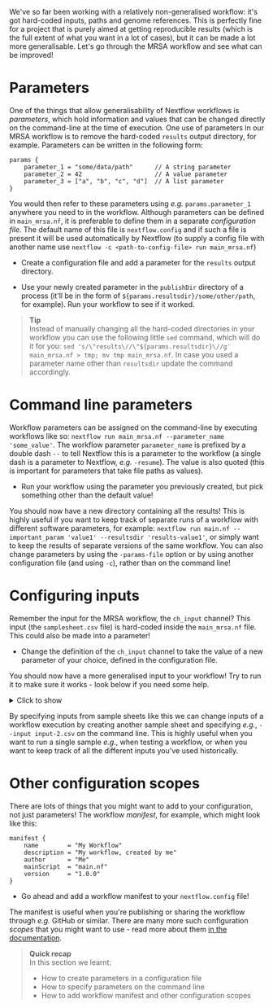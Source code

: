 We've so far been working with a relatively non-generalised workflow: it's got
hard-coded inputs, paths and genome references. This is perfectly fine for a
project that is purely aimed at getting reproducible results (which is the full
extent of what you want in a lot of cases), but it can be made a lot more
generalisable. Let's go through the MRSA workflow and see what can be improved!

# Parameters

One of the things that allow generalisability of Nextflow workflows is
*parameters*, which hold information and values that can be changed directly on
the command-line at the time of execution. One use of parameters in our MRSA
workflow is to remove the hard-coded `results` output directory, for example.
Parameters can be written in the following form:

```nextflow
params {
    parameter_1 = "some/data/path"      // A string parameter
    parameter_2 = 42                    // A value parameter
    parameter_3 = ["a", "b", "c", "d"]  // A list parameter
}
```

You would then refer to these parameters using *e.g.* `params.parameter_1`
anywhere you need to in the workflow. Although parameters can be defined in
`main_mrsa.nf`, it is preferable to define them in a separate *configuration
file*. The default name of this file is `nextflow.config` and if such a file is
present it will be used automatically by Nextflow (to supply a config file with
another name use `nextflow -c <path-to-config-file> run main_mrsa.nf`)

* Create a configuration file and add a parameter for the `results` output
  directory.

* Use your newly created parameter in the `publishDir` directory of a process
  (it'll be in the form of `${params.resultsdir}/some/other/path`, for example).
  Run your workflow to see if it worked.

> **Tip** <br>
> Instead of manually changing all the hard-coded directories in your
> workflow you can use the following little `sed` command, which will do it for
> you: `sed 's/\"results\//\"${params.resultsdir}\//g' main_mrsa.nf > tmp; mv
> tmp main_mrsa.nf`. In case you used a parameter name other than `resultsdir`
> update the command accordingly.

# Command line parameters

Workflow parameters can be assigned on the command-line by executing workflows
like so: `nextflow run main_mrsa.nf --parameter_name 'some_value'`. The workflow
parameter `parameter_name` is prefixed by a double dash `--` to tell Nextflow
this is a parameter to the workflow (a single dash is a parameter to Nextflow,
*e.g.* `-resume`). The value is also quoted (this is important for parameters
that take file paths as values).

* Run your workflow using the parameter you previously created, but pick
  something other than the default value!

You should now have a new directory containing all the results! This is highly
useful if you want to keep track of separate runs of a workflow with different
software parameters, for example: `nextflow run main.nf --important_param
'value1' --resultsdir 'results-value1'`, or simply want to keep the results of
separate versions of the same workflow. You can also change parameters by using
the `-params-file` option or by using another configuration file (and using
`-c`), rather than on the command line!

# Configuring inputs

Remember the input for the MRSA workflow, the `ch_input` channel? This input
(the `samplesheet.csv` file) is hard-coded inside the `main_mrsa.nf` file. This
could also be made into a parameter!

* Change the definition of the `ch_input` channel to take the value of a new
  parameter of your choice, defined in the configuration file.

You should now have a more generalised input to your workflow! Try to run it to
make sure it works - look below if you need some help.

<details>
<summary> Click to show </summary>

```nextflow
// Channel definition
ch_input = Channel
    .fromPath ( params.input )
    .splitCsv ( header: true )

// Configuration file
input = "samplesheet.csv"
```

</details>

By specifying inputs from sample sheets like this we can change inputs of a
workflow execution by creating another sample sheet and specifying *e.g.*,
`--input input-2.csv` on the command line. This is highly useful when you want
to run a single sample *e.g.*, when testing a workflow, or when you want to keep
track of all the different inputs you've used historically.

# Other configuration scopes

There are lots of things that you might want to add to your configuration, not
just parameters! The workflow *manifest*, for example, which might look like
this:

```nextflow
manifest {
    name        = "My Workflow"
    description = "My workflow, created by me"
    author      = "Me"
    mainScript  = "main.nf"
    version     = "1.0.0"
}
```

* Go ahead and add a workflow manifest to your `nextflow.config` file!

The manifest is useful when you're publishing or sharing the workflow through
*e.g.* GitHub or similar. There are many more such configuration *scopes* that
you might want to use - read more about them [in the documentation](https://www.nextflow.io/docs/latest/config.html#config-scopes).

> **Quick recap** <br>
> In this section we learnt:
>
> * How to create parameters in a configuration file
> * How to specify parameters on the command line
> * How to add workflow manifest and other configuration scopes
